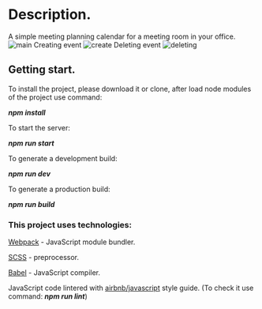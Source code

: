 # Description.
A simple meeting planning calendar for a meeting room in your office.
![main](https://user-images.githubusercontent.com/71491525/107159187-206e2680-6997-11eb-9ec3-b3dff49ca156.png)
Creating event
![create](https://user-images.githubusercontent.com/71491525/107159320-eea98f80-6997-11eb-897d-0d99f52cdc0e.png)
Deleting event
![deleting](https://user-images.githubusercontent.com/71491525/107159370-34665800-6998-11eb-8aab-29db649189f2.png)
## Getting start.

To install the project, please download it or clone, after load node modules of the project use command:

***npm install***

To start the server: 

***npm run start***

To generate a development build: 

***npm run dev***

To generate a production build: 

***npm run build*** 


### This project uses technologies: 

[Webpack](https://webpack.js.org/) - JavaScript module bundler.

[SCSS](https://sass-lang.com/) - preprocessor.

[Babel](https://babeljs.io/) - JavaScript compiler.

JavaScript code lintered with [airbnb/javascript](https://github.com/airbnb/javascript) style guide.
(To check it use command: ***npm run lint***)
